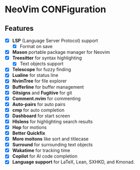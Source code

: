 # NeoVim CONFiguration

## Features
- [x] **LSP** (Language Server Protocol) support
    - [x] Format on save
- [x] **Mason** portable package manager for Neovim
- [x] **Treesitter** for syntax highlighting
    - [x] Text objects support
- [x] **Telescope** for fuzzy finding
- [x] **Lualine** for status line
- [x] **NvimTree** for file explorer
- [x] **Bufferline** for buffer management
- [x] **Gitsigns** and **Fugitive** for git
- [x] **Comment.nvim** for commenting
- [x] **Auto-pairs** for auto pairs
- [x] **cmp** for auto completion
- [x] **Dashboard** for start screen
- [x] **Hlslens** for highlighting search results
- [x] **Hop** for motions
- [x] **Better Quickfix**
- [x] **More moitons** like sort and titlecase
- [x] **Surround** for surrounding text objects
- [x] **Wakatime** for tracking time
- [x] **Copilot** for AI code completion
- [x] **Language support** for LaTeX, Lean, SXHKD, and Kmonad.
